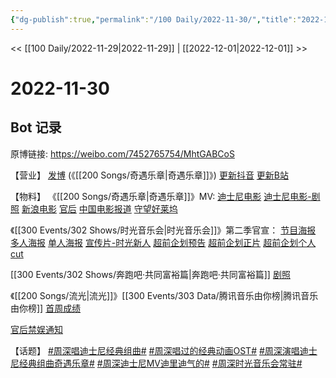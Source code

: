 ```yaml
---
{"dg-publish":true,"permalink":"/100 Daily/2022-11-30/","title":"2022-11-30","created":"2022-12-02T03:30:47.000+08:00","updated":"2023-04-11T14:46:32.787+08:00"}
---
```



<< [[100 Daily/2022-11-29\|2022-11-29]] | [[2022-12-01\|2022-12-01]] >>

# 2022-11-30

## Bot 记录

原博链接: https://weibo.com/7452765754/MhtGABCoS

【营业】
[发博](https://weibo.cn/sinaurl?u=http%3A%2F%2Ft.cn%2FA6KtnRGh) (《[[200 Songs/奇遇乐章\|奇遇乐章]]》)
[更新抖音](https://weibo.cn/sinaurl?u=http%3A%2F%2Ft.cn%2FA6KcIgmZ)
[更新B站](https://weibo.cn/sinaurl?u=http%3A%2F%2Ft.cn%2FA6KcIkzh)

【物料】
《[[200 Songs/奇遇乐章\|奇遇乐章]]》MV:
[迪士尼电影](https://weibo.cn/sinaurl?u=http%3A%2F%2Ft.cn%2FA6KtEvYE)
[迪士尼电影-剧照](https://weibo.cn/sinaurl?u=http%3A%2F%2Ft.cn%2FA6KtREHt)
[新浪电影](https://weibo.cn/sinaurl?u=http%3A%2F%2Ft.cn%2FA6KtRilz)
[官后](https://weibo.cn/sinaurl?u=http%3A%2F%2Ft.cn%2FA6KtEsT1)
[中国电影报道](https://weibo.cn/sinaurl?u=http%3A%2F%2Ft.cn%2FA6Kt1H2i)
[守望好莱坞](https://weibo.cn/sinaurl?u=http%3A%2F%2Ft.cn%2FA6KtnPFU)

《[[300 Events/302 Shows/时光音乐会\|时光音乐会]]》第二季官宣：
[节目海报](https://weibo.cn/sinaurl?u=http%3A%2F%2Ft.cn%2FA6Kt1pzy)
[多人海报](https://weibo.cn/sinaurl?u=http%3A%2F%2Ft.cn%2FA6KtBLQ6)
[单人海报](https://weibo.cn/sinaurl?u=http%3A%2F%2Ft.cn%2FA6KtBxoO)
[宣传片-时光新人](https://weibo.cn/sinaurl?u=http%3A%2F%2Ft.cn%2FA6KtrBwb)
[超前企划预告](https://weibo.cn/sinaurl?u=http%3A%2F%2Ft.cn%2FA6KtBkx4)
[超前企划正片](https://weibo.cn/sinaurl?u=http%3A%2F%2Ft.cn%2FA6Ktg6zi)
[超前企划个人cut](https://weibo.cn/sinaurl?u=http%3A%2F%2Ft.cn%2FA6KtslXw)

[[300 Events/302 Shows/奔跑吧·共同富裕篇\|奔跑吧·共同富裕篇]] [剧照](https://weibo.cn/sinaurl?u=http%3A%2F%2Ft.cn%2FA6KtEZ1r)

《[[200 Songs/流光\|流光]]》[[300 Events/303 Data/腾讯音乐由你榜\|腾讯音乐由你榜]] [首周成绩](https://weibo.cn/sinaurl?u=http%3A%2F%2Ft.cn%2FA6KcIwjZ)

[官后禁娱通知](https://weibo.cn/sinaurl?u=http%3A%2F%2Ft.cn%2FA6KchxrW)

【话题】
[#周深唱迪士尼经典组曲#](https://s.weibo.com/weibo?q=%23%E5%91%A8%E6%B7%B1%E5%94%B1%E8%BF%AA%E5%A3%AB%E5%B0%BC%E7%BB%8F%E5%85%B8%E7%BB%84%E6%9B%B2%23)
[#周深唱过的经典动画OST#](https://s.weibo.com/weibo?q=%23%E5%91%A8%E6%B7%B1%E5%94%B1%E8%BF%87%E7%9A%84%E7%BB%8F%E5%85%B8%E5%8A%A8%E7%94%BBOST%23)
[#周深演唱迪士尼经典组曲奇遇乐章#](https://s.weibo.com/weibo?q=%23%E5%91%A8%E6%B7%B1%E6%BC%94%E5%94%B1%E8%BF%AA%E5%A3%AB%E5%B0%BC%E7%BB%8F%E5%85%B8%E7%BB%84%E6%9B%B2%E5%A5%87%E9%81%87%E4%B9%90%E7%AB%A0%23)
[#周深迪士尼MV迪里迪气的#](https://s.weibo.com/weibo?q=%23%E5%91%A8%E6%B7%B1%E8%BF%AA%E5%A3%AB%E5%B0%BCMV%E8%BF%AA%E9%87%8C%E8%BF%AA%E6%B0%94%E7%9A%84%23)
[#周深时光音乐会常驻#](https://s.weibo.com/weibo?q=%23%E5%91%A8%E6%B7%B1%E6%97%B6%E5%85%89%E9%9F%B3%E4%B9%90%E4%BC%9A%E5%B8%B8%E9%A9%BB%23)
